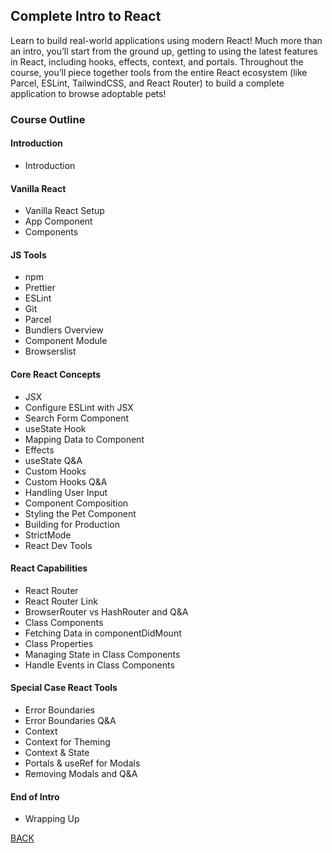 ## Complete Intro to React

Learn to build real-world applications using modern React! Much more than an intro, you’ll start from the ground up, getting to using the latest features in React, including hooks, effects, context, and portals. Throughout the course, you’ll piece together tools from the entire React ecosystem (like Parcel, ESLint, TailwindCSS, and React Router) to build a complete application to browse adoptable pets!

<!-- Course Website (https://btholt.github.io/complete-intro-to-react-v7/) -->
<!-- Course Repo (https://github.com/btholt/complete-intro-to-react-v7) -->
<!-- Course Project Files (https://github.com/btholt/citr-v7-project) -->

### Course Outline
#### Introduction
- Introduction

#### Vanilla React
- Vanilla React Setup
- App Component
- Components

#### JS Tools
- npm
- Prettier
- ESLint
- Git
- Parcel
- Bundlers Overview
- Component Module
- Browserslist

#### Core React Concepts
- JSX
- Configure ESLint with JSX
- Search Form Component
- useState Hook
- Mapping Data to Component
- Effects
- useState Q&A
- Custom Hooks
- Custom Hooks Q&A
- Handling User Input
- Component Composition
- Styling the Pet Component
- Building for Production
- StrictMode
- React Dev Tools

#### React Capabilities
- React Router
- React Router Link
- BrowserRouter vs HashRouter and Q&A
- Class Components
- Fetching Data in componentDidMount
- Class Properties
- Managing State in Class Components
- Handle Events in Class Components

#### Special Case React Tools
- Error Boundaries
- Error Boundaries Q&A
- Context
- Context for Theming
- Context & State
- Portals & useRef for Modals
- Removing Modals and Q&A

#### End of Intro
- Wrapping Up

[BACK](./README.md)